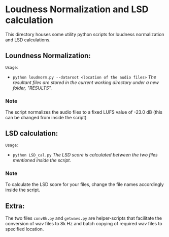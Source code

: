 ﻿# Loudness Normalization and LSD calculation

This directory houses some utility python scripts for loudness normalization and LSD calculations. 

## Loundness Normalization:
	Usage:
- `python loudnorm.py --dataroot <location of the audio files>`
*The resultant files are stored in the current working directory under a new folder, "RESULTS".*

### Note
The script normalizes the audio files to a fixed LUFS value of -23.0 dB (this can be changed from inside the script)

## LSD calculation:
	Usage:
- `python LSD_cal.py`
*The LSD score is calculated between the two files mentioned inside the script.*

### Note
To calculate the LSD score for your files, change the file names accordingly inside the script.

## Extra:
The two files `conv8k.py` and `getwavs.py` are helper-scripts that facilitate the conversion of wav files to 8k Hz and batch copying of required wav files to specified location.